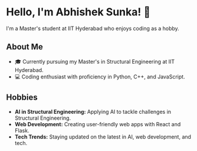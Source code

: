 # Hello, I'm Abhishek Sunka! 👋

I'm a  Master's student at IIT Hyderabad who enjoys coding as a hobby.

## About Me
- 🎓 Currently pursuing my Master's in Structural Engineering at IIT Hyderabad.
- 💻 Coding enthusiast with proficiency in Python, C++, and JavaScript.

## Hobbies
- **AI in Structural Engineering:** Applying AI to tackle challenges in Structural Engineering.
- **Web Development:** Creating user-friendly web apps with React and Flask.
- **Tech Trends:** Staying updated on the latest in AI, web development, and tech.

